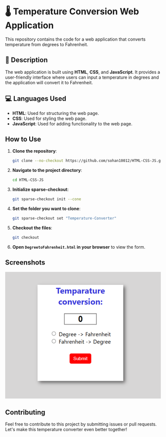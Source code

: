 # 🌡️ **Temperature Conversion Web Application**

This repository contains the code for a web application that converts temperature from degrees to Fahrenheit.

## 📝 **Description**

The web application is built using **HTML**, **CSS**, and **JavaScript**. It provides a user-friendly interface where users can input a temperature in degrees and the application will convert it to Fahrenheit.

## 💻 **Languages Used**

- **HTML**: Used for structuring the web page.
- **CSS**: Used for styling the web page.
- **JavaScript**: Used for adding functionality to the web page.

## How to Use

1. **Clone the repository**:
    ```bash
    git clone --no-checkout https://github.com/sohan10012/HTML-CSS-JS.git
    ```
2. **Navigate to the project directory**:
    ```bash
    cd HTML-CSS-JS
    ```
3. **Initialize sparse-checkout**:
    ```bash
    git sparse-checkout init --cone
    ```
4. **Set the folder you want to clone**:
    ```bash
    git sparse-checkout set "Temperature-Converter"
    ```
5. **Checkout the files**:
    ```bash
    git checkout
    ```
6. **Open `DegreetoFahrenheit.html` in your browser** to view the form.

## Screenshots

![Project Screenshot](Screenshot.png)

## Contributing

Feel free to contribute to this project by submitting issues or pull requests. Let's make this temperature converter even better together!

